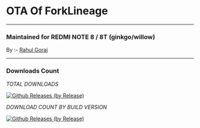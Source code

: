 # OTA Of ForkLineage

---------------------------------------------------------------------------------

### Maintained for REDMI NOTE 8 / 8T (ginkgo/willow)

By :- [Rahul Gorai](https://github.com/RahulGorai0206)

---------------------------------------------------------------------------------

### Downloads Count

*TOTAL DOWNLOADS*

[![Github Releases (by Release)](https://img.shields.io/github/downloads/RahulGorai0206/OTA_FLOS/total.svg)](https://github.com/RahulGorai0206/OTA_FLOS/releases)

*DOWNLOAD COUNT BY BUILD VERSION*


[![Github Releases (by Release)](https://img.shields.io/github/downloads/RahulGorai0206/OTA_FLOS/12.5.5/total.svg)](https://github.com/RahulGorai0206/OTA_FLOS/releases)
